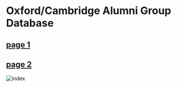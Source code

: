 # Oxford/Cambridge Alumni Group Database

## [page 1](https://oxcamne.github.io/oxcam/page_1)

## [page 2](https://oxcamne.github.io/oxcam/page_2)

![index](/images/index.png)
